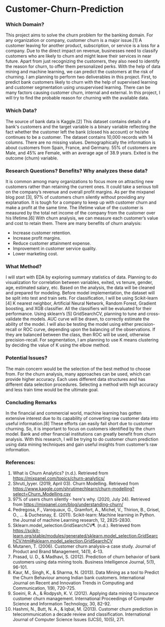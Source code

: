 # Customer-Churn-Prediction

### Which Domain?
This project aims to solve the churn problem for the banking domain. For any organization or company, customer churn is a major issue.[1] A customer leaving for another product, subscription, or service is a loss for a company. Due to the direct impact on revenue, businesses need to classify customers who are likely to churn and might leave their services in near future. Apart from just recognizing the customers, they also need to identify the reason for churn, to offer them personalized perks. With the help of data mining and machine learning, we can predict the customers at the risk of churning. I am planning to perform two deliverables in this project. First, to predict bank customers likely to churn with the help of supervised learning and customer segmentation using unsupervised learning. There can be many factors causing customer churn, internal and external. In this project, I will try to find the probable reason for churning with the available data.
  
### Which Data?
The source of bank data is Kaggle.[2] This dataset contains details of a bank's customers and the target variable is a binary variable reflecting the fact whether the customer left the bank (closed his account) or he/she continues to be a customer. The dataset contains 10,000 records with 14 columns. There are no missing values. Demographically the information is about customers from Spain, France, and Germany. 55% of customers are Male, and 45% are Female, with an average age of 38.9 years. Exited is the outcome (churn) variable. 

### Research Questions? Benefits? Why analyzes these data?
It is common among many organizations to focus more on attracting new customers rather than retaining the current ones. It could take a serious toll on the company’s revenue and overall profit margins. As per the mixpanel blog post [3], 97% of customers churn silently without providing any explanation. It is tough for a company to keep up with customer churn and make a profit at the same time. The lifetime value of the customer is measured by the total net income of the company from the customer over his lifetime.[6] With churn analysis, we can measure each customer’s value and cost to retain them.  There are many benefits of churn analysis:
-	Increase customer retention.
-	Increase profit margins.
-	Reduce customer attainment expense.
-	Improvement in customer service quality.
-	Lower marketing cost.


### What Method?
I will start with EDA by exploring summary statistics of data. Planning to do visualization for correlation between variables, exited, vs tenure, gender, age, estimated salary, etc. Based on the analysis, the data will be cleaned and prepared for modeling. Before model implementation, the dataset will be split into test and train sets. 
For classification, I will be using Scikit-learn [4] K nearest neighbor, Artificial Neural Network, Random Forest, Gradient boosting, and XGB classifier. All the classifiers will be evaluated for their performance. Using sklearn’s [5] GridSearchCV, planning to tune and cross-validate the models. AUC curve will be drawn, to correctly estimate the ability of the model. I will also be testing the model using either precision-recall or ROC curve, depending upon the balancing of the observations. If they are balanced between the class, then ROC will be used, otherwise precision-recall.
For segmentation, I am planning to use K means clustering by deciding the value of K using the elbow method. 

### Potential Issues?
The main concern would be the selection of the best method to choose from. For the churn analysis, many approaches can be used, which can provide higher accuracy. Each uses different data structures and has different data selection procedures. Selecting a method with high accuracy and less train time would be the ultimate goal.

### Concluding Remarks
In the financial and commercial world, machine learning has gotten extensive interest due to its capability of converting raw customer data into useful information.[8] These efforts can easily fail short due to customer churning. So, it is important to focus on customers identified by the churn model. Bank and other financial institutions can greatly benefit from churn analysis. With this research, I will be trying to do customer churn prediction using data mining techniques and gain useful insights from customer’s raw information. 

### References:
1.	What is Churn Analytics? (n.d.). Retrieved from https://mixpanel.com/topics/churn-analytics/ 
2.	Shruti_Iyyer. (2019, April 03). Churn Modelling. Retrieved from https://www.kaggle.com/shrutimechlearn/churn-modelling?select=Churn_Modelling.csv 
3.	97% of users churn silently - here's why. (2020, July 24). Retrieved from https://mixpanel.com/blog/understanding-churn/ 
4.	Pedregosa, F., Varoquaux, G., Gramfort, A., Michel, V., Thirion, B., Grisel, O., ... & Duchesnay, E. (2011). Scikit-learn: Machine learning in Python. the Journal of machine Learning research, 12, 2825-2830.
5.	Sklearn.model_selection.GridSearchCV¶. (n.d.). Retrieved from https://scikit-learn.org/stable/modules/generated/sklearn.model_selection.GridSearchCV.html#sklearn.model_selection.GridSearchCV 
6.	Mutanen, T. (2006). Customer churn analysis–a case study. Journal of Product and Brand Management, 14(1), 4-13.
7.	Prasad, U. D., & Madhavi, S. (2012). Prediction of churn behavior of bank customers using data mining tools. Business Intelligence Journal, 5(1), 96-101.
8.	Kaur, M., Singh, K., & Sharma, N. (2013). Data Mining as a tool to Predict the Churn Behaviour among Indian bank customers. International Journal on Recent and Innovation Trends in Computing and Communication, 1(9), 720-725.
9.	Soeini, R. A., & Rodpysh, K. V. (2012). Applying data mining to insurance customer churn management. International Proceedings of Computer Science and Information Technology, 30, 82-92.
10.	Hashmi, N., Butt, N. A., & Iqbal, M. (2013). Customer churn prediction in telecommunication a decade review and classification. International Journal of Computer Science Issues (IJCSI), 10(5), 271.
